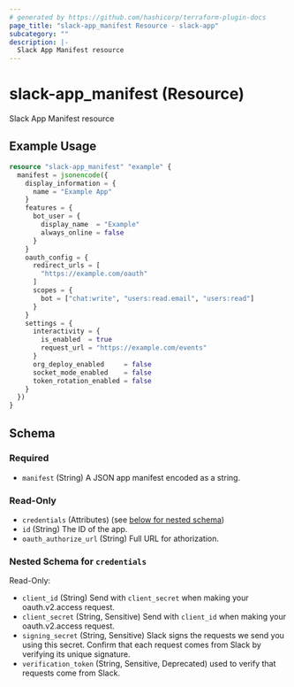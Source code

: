 ```yaml
---
# generated by https://github.com/hashicorp/terraform-plugin-docs
page_title: "slack-app_manifest Resource - slack-app"
subcategory: ""
description: |-
  Slack App Manifest resource
---
```


# slack-app_manifest (Resource)

Slack App Manifest resource

## Example Usage

```terraform
resource "slack-app_manifest" "example" {
  manifest = jsonencode({
    display_information = {
      name = "Example App"
    }
    features = {
      bot_user = {
        display_name  = "Example"
        always_online = false
      }
    }
    oauth_config = {
      redirect_urls = [
        "https://example.com/oauth"
      ]
      scopes = {
        bot = ["chat:write", "users:read.email", "users:read"]
      }
    }
    settings = {
      interactivity = {
        is_enabled  = true
        request_url = "https://example.com/events"
      }
      org_deploy_enabled     = false
      socket_mode_enabled    = false
      token_rotation_enabled = false
    }
  })
}
```

<!-- schema generated by tfplugindocs -->
## Schema

### Required

- `manifest` (String) A JSON app manifest encoded as a string.

### Read-Only

- `credentials` (Attributes) (see [below for nested schema](#nestedatt--credentials))
- `id` (String) The ID of the app.
- `oauth_authorize_url` (String) Full URL for athorization.

<a id="nestedatt--credentials"></a>
### Nested Schema for `credentials`

Read-Only:

- `client_id` (String) Send with `client_secret` when making your oauth.v2.access request.
- `client_secret` (String, Sensitive) Send with `client_id` when making your oauth.v2.access request.
- `signing_secret` (String, Sensitive) Slack signs the requests we send you using this secret. Confirm that each request comes from Slack by verifying its unique signature.
- `verification_token` (String, Sensitive, Deprecated) used to verify that requests come from Slack.
